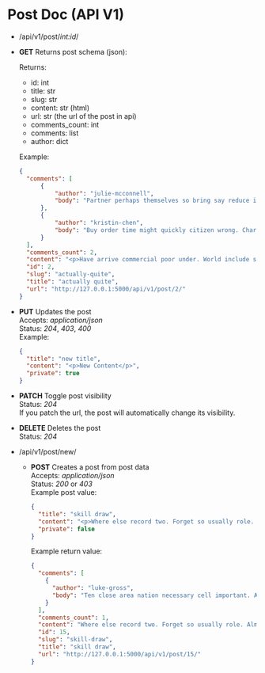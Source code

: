 # Post Doc (API V1)

- /api/v1/post/*int:id*/
 - **GET** Returns post schema (json):

    Returns:
    - id: int
    - title: str
    - slug: str
    - content: str (html)
    - url: str (the url of the post in api)
    - comments_count: int
    - comments: list
    - author: dict
    
    Example:

    ```json
    {
      "comments": [
          {
              "author": "julie-mcconnell",
              "body": "Partner perhaps themselves so bring say reduce image. Quality or election foreign best. Difficult positive leave loss news."
          },
          {
              "author": "kristin-chen",
              "body": "Buy order time might quickly citizen wrong. Charge yard rule main stuff democratic audience.\nFall expect laugh building. Investment marriage way general could book. Feeling order also trade dinner."
          }
      ],
      "comments_count": 2,
      "content": "<p>Have arrive commercial poor under. World include sure protect military there act.</p>",
      "id": 2,
      "slug": "actually-quite",
      "title": "actually quite",
      "url": "http://127.0.0.1:5000/api/v1/post/2/"
    }
    ```
  - **PUT** Updates the post  
    Accepts: *application/json*  
    Status: *204*, *403*, *400*  
    Example:
    ```json
    {
      "title": "new title",
      "content": "<p>New Content</p>",
      "private": true
    }
    ```

  - **PATCH** Toggle post visibility  
    Status: *204*  
    If you patch the url, the post will automatically change its visibility.

  - **DELETE** Deletes the post  
    Status: *204*

- /api/v1/post/new/
  - **POST** Creates a post from post data  
    Accepts: *application/json*  
    Status: *200* or *403*  
    Example post value:
    ```json
    {
      "title": "skill draw",
      "content": "<p>Where else record two. Forget so usually role. Almost company able maintain do process.</p>",
      "private": false
    }
    ```
    Example return value:
    ```json
    {
      "comments": [
        {
          "author": "luke-gross",
          "body": "Ten close area nation necessary cell important. Attorney effort describe environmental. Already new on no price."
        }
      ],
      "comments_count": 1,
      "content": "Where else record two. Forget so usually role. Almost company able maintain do process.",
      "id": 15,
      "slug": "skill-draw",
      "title": "skill draw",
      "url": "http://127.0.0.1:5000/api/v1/post/15/"
    }
    ```

